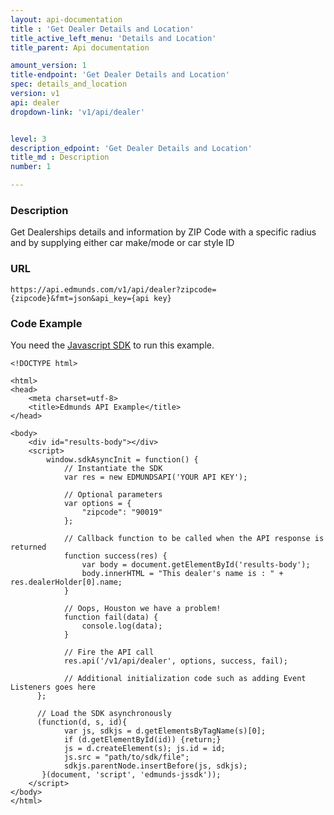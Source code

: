 ```yaml
---
layout: api-documentation
title : 'Get Dealer Details and Location'
title_active_left_menu: 'Details and Location'
title_parent: Api documentation

amount_version: 1
title-endpoint: 'Get Dealer Details and Location'
spec: details_and_location
version: v1
api: dealer
dropdown-link: 'v1/api/dealer'


level: 3
description_edpoint: 'Get Dealer Details and Location'
title_md : Description
number: 1

---
```



### Description

Get Dealerships details and information by ZIP Code with a specific radius and by supplying either car make/mode or car style ID

### URL

	https://api.edmunds.com/v1/api/dealer?zipcode={zipcode}&fmt=json&api_key={api key}
	
### Code Example

You need the [Javascript SDK](https://github.com/EdmundsAPI/edmunds-javascript-sdk) to run this example.

	<!DOCTYPE html>

	<html>
	<head>
		<meta charset=utf-8>
		<title>Edmunds API Example</title>
	</head>

	<body>
		<div id="results-body"></div>
		<script>
		  	window.sdkAsyncInit = function() {
		    	// Instantiate the SDK
				var res = new EDMUNDSAPI('YOUR API KEY');

				// Optional parameters
				var options = {
					"zipcode": "90019"
				};

				// Callback function to be called when the API response is returned
				function success(res) {
					var body = document.getElementById('results-body');
					body.innerHTML = "This dealer's name is : " + res.dealerHolder[0].name;
				}

				// Oops, Houston we have a problem!
				function fail(data) {
					console.log(data);
				}

				// Fire the API call
				res.api('/v1/api/dealer', options, success, fail);

			    // Additional initialization code such as adding Event Listeners goes here
		  };

		  // Load the SDK asynchronously
		  (function(d, s, id){
		     	var js, sdkjs = d.getElementsByTagName(s)[0];
		     	if (d.getElementById(id)) {return;}
		     	js = d.createElement(s); js.id = id;
		     	js.src = "path/to/sdk/file";
		     	sdkjs.parentNode.insertBefore(js, sdkjs);
		   }(document, 'script', 'edmunds-jssdk'));
		</script>
	</body>
	</html>